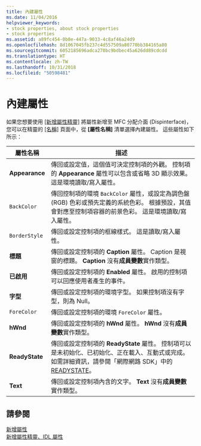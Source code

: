 ```yaml
---
title: 內建屬性
ms.date: 11/04/2016
helpviewer_keywords:
- stock properties, about stock properties
- stock properties
ms.assetid: a89fc454-0b8e-447a-9033-4c8af46a24d9
ms.openlocfilehash: 8d1067045fb237c4d557509a80770bb384165a80
ms.sourcegitcommit: 6052185696adca270bc9bdbec45a626dd89cdcdd
ms.translationtype: HT
ms.contentlocale: zh-TW
ms.lasthandoff: 10/31/2018
ms.locfileid: "50598481"
---
```

# <a name="stock-properties"></a>內建屬性

如果您想要使用 [[新增屬性精靈]](../ide/idl-attributes-add-property-wizard.md) 將屬性新增至 MFC 分配介面 (Dispinterface)，您可以在精靈的 [[名稱]](../ide/names-add-property-wizard.md) 頁面中，從 **[屬性名稱]** 清單選擇內建屬性。 這些屬性如下所示：

|屬性名稱|描述|
|-------------------|-----------------|
|**Appearance**|傳回或設定值，這個值可決定控制項的外觀。 控制項的 **Appearance** 屬性可以包含或省略 3D 顯示效果。 這是環境讀取/寫入屬性。|
|`BackColor`|傳回控制項的環境 `BackColor` 屬性，或設定為調色盤 (RGB) 色彩或預先定義的系統色彩。 根據預設，其值會對應至控制項容器的前景色彩。 這是環境讀取/寫入屬性。|
|`BorderStyle`|傳回或設定控制項的框線樣式。 這是讀取/寫入屬性。|
|**標題**|傳回或設定控制項的 **Caption** 屬性。 Caption 是視窗的標題。 **Caption** 沒有**成員變數**實作類型。|
|**已啟用**|傳回或設定控制項的 **Enabled** 屬性。 啟用的控制項可以回應使用者產生的事件。|
|**字型**|傳回或設定控制項的環境字型。 如果控制項沒有字型，則為 Null。|
|`ForeColor`|傳回或設定控制項的環境 `ForeColor` 屬性。|
|**hWnd**|傳回或設定控制項的 **hWnd** 屬性。 **hWnd** 沒有**成員變數**實作類型。|
|**ReadyState**|傳回或設定控制項的 **ReadyState** 屬性。 控制項可以是未初始化、已初始化、正在載入、互動式或完成。 如需詳細資訊，請參閱「網際網路 SDK」中的 [READYSTATE](https://msdn.microsoft.com/library/aa768362.aspx)。|
|**Text**|傳回或設定控制項內含的文字。 **Text** 沒有**成員變數**實作類型。|

## <a name="see-also"></a>請參閱

[新增屬性](../ide/adding-a-property-visual-cpp.md)<br>
[新增屬性精靈、IDL 屬性](../ide/idl-attributes-add-property-wizard.md)